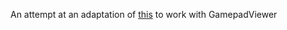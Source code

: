 An attempt at an adaptation of [this](https://github.com/developwisely/squabbler-retrospy-nintendospy-skins) to work with GamepadViewer